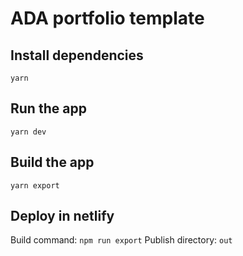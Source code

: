 # ADA portfolio template

## Install dependencies

```
yarn
```

## Run the app

```
yarn dev
```

## Build the app

```
yarn export
```

## Deploy in netlify

Build command: `npm run export`
Publish directory: `out`
